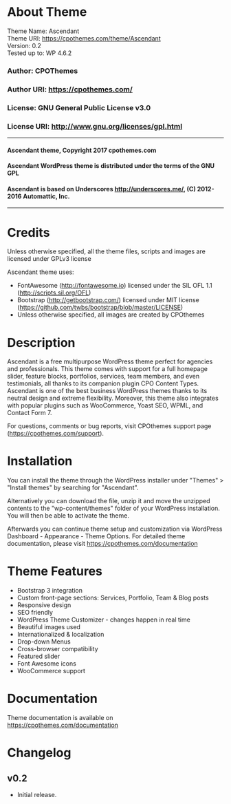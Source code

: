 # About Theme

Theme Name: Ascendant<br>
Theme URI: https://cpothemes.com/theme/Ascendant<br>
Version: 0.2<br>
Tested up to: WP 4.6.2<br>

### Author: CPOThemes<br>
### Author URI: https://cpothemes.com/<br>
### License: GNU General Public License v3.0 <br />
### License URI: http://www.gnu.org/licenses/gpl.html <br />
-------------------------------------------------------
#### Ascendant theme, Copyright 2017 cpothemes.com <br />
#### Ascendant WordPress theme is distributed under the terms of the GNU GPL <br />
#### Ascendant is based on Underscores http://underscores.me/, (C) 2012-2016 Automattic, Inc. <br />
-------------------------------------------------------

# Credits
Unless otherwise specified, all the theme files, scripts and images are licensed under GPLv3 license <br />

Ascendant theme uses:
* FontAwesome (http://fontawesome.io) licensed under the SIL OFL 1.1 (http://scripts.sil.org/OFL) <br />
* Bootstrap (http://getbootstrap.com/) licensed under MIT license (https://github.com/twbs/bootstrap/blob/master/LICENSE) <br />
* Unless otherwise specified, all images are created by CPOthemes <br />

# Description

Ascendant is a free multipurpose WordPress theme perfect for agencies and professionals. This theme comes with support for a full homepage slider, feature blocks, portfolios, services, team members, and even testimonials, all thanks to its companion plugin CPO Content Types. Ascendant is one of the best business WordPress themes thanks to its neutral design and extreme flexibility. Moreover, this theme also integrates with popular plugins such as WooCommerce, Yoast SEO, WPML, and Contact Form 7.



For questions, comments or bug reports, visit CPOthemes support page (https://cpothemes.com/support).

# Installation

You can install the theme through the WordPress installer under "Themes" > "Install themes" by searching for "Ascendant".

Alternatively you can download the file, unzip it and move the unzipped contents to the "wp-content/themes" folder of your WordPress installation. You will then be able to activate the theme.

Afterwards you can continue theme setup and customization via WordPress Dashboard - Appearance - Theme Options. For detailed theme documentation, please visit https://cpothemes.com/documentation

# Theme Features

* Bootstrap 3 integration
* Custom front-page sections: Services, Portfolio, Team & Blog posts
* Responsive design
* SEO friendly
* WordPress Theme Customizer - changes happen in real time
* Beautiful images used
* Internationalized & localization
* Drop-down Menus
* Cross-browser compatibility
* Featured slider
* Font Awesome icons
* WooCommerce support


# Documentation

Theme documentation is available on https://cpothemes.com/documentation

# Changelog

## v0.2 
* Initial release.



